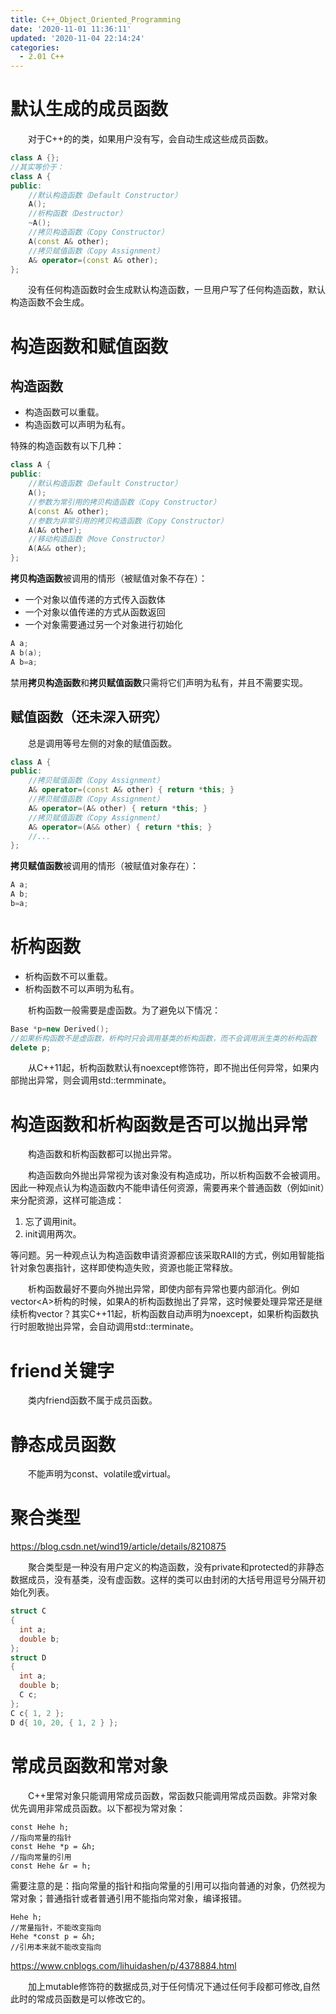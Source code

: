 ```yaml
---
title: C++_Object_Oriented_Programming
date: '2020-11-01 11:36:11'
updated: '2020-11-04 22:14:24'
categories:
  - 2.01 C++
---
```

# 默认生成的成员函数

　　对于C++的的类，如果用户没有写，会自动生成这些成员函数。

```C++
class A {};
//其实等价于：
class A {
public:
    //默认构造函数（Default Constructor）
    A();
    //析构函数（Destructor）
    ~A();
    //拷贝构造函数（Copy Constructor）
    A(const A& other);
    //拷贝赋值函数（Copy Assignment）
    A& operator=(const A& other);
};
```

　　没有任何构造函数时会生成默认构造函数，一旦用户写了任何构造函数，默认构造函数不会生成。

# 构造函数和赋值函数

## 构造函数

- 构造函数可以重载。
- 构造函数可以声明为私有。

特殊的构造函数有以下几种：

```cpp
class A {
public:
    //默认构造函数（Default Constructor）
    A();
    //参数为常引用的拷贝构造函数（Copy Constructor）
    A(const A& other);
    //参数为非常引用的拷贝构造函数（Copy Constructor）
    A(A& other);
    //移动构造函数（Move Constructor）
    A(A&& other);
};
```

**拷贝构造函数**被调用的情形（被赋值对象不存在）：

- 一个对象以值传递的方式传入函数体
- 一个对象以值传递的方式从函数返回
- 一个对象需要通过另一个对象进行初始化

```C++
A a;
A b(a);
A b=a;
```

禁用**拷贝构造函数**和**拷贝赋值函数**只需将它们声明为私有，并且不需要实现。

## 赋值函数（还未深入研究）

　　总是调用等号左侧的对象的赋值函数。

```cpp
class A {
public:
    //拷贝赋值函数（Copy Assignment）
    A& operator=(const A& other) { return *this; }
    //拷贝赋值函数（Copy Assignment）
    A& operator=(A& other) { return *this; }
    //拷贝赋值函数（Copy Assignment）
    A& operator=(A&& other) { return *this; }
    //...
};
```

**拷贝赋值函数**被调用的情形（被赋值对象存在）：

```C++
A a;
A b;
b=a;
```

# 析构函数

- 析构函数不可以重载。
- 析构函数不可以声明为私有。

　　析构函数一般需要是虚函数。为了避免以下情况：

```cpp
Base *p=new Derived();
//如果析构函数不是虚函数，析构时只会调用基类的析构函数，而不会调用派生类的析构函数
delete p;
```

　　从C++11起，析构函数默认有noexcept修饰符，即不抛出任何异常，如果内部抛出异常，则会调用std::termminate。

# 构造函数和析构函数是否可以抛出异常

　　构造函数和析构函数都可以抛出异常。

　　构造函数向外抛出异常视为该对象没有构造成功，所以析构函数不会被调用。因此一种观点认为构造函数内不能申请任何资源，需要再来个普通函数（例如init）来分配资源，这样可能造成：

1. 忘了调用init。
2. init调用两次。

等问题。另一种观点认为构造函数申请资源都应该采取RAII的方式，例如用智能指针对象包裹指针，这样即使构造失败，资源也能正常释放。

　　析构函数最好不要向外抛出异常，即使内部有异常也要内部消化。例如vector\<A\>析构的时候，如果A的析构函数抛出了异常，这时候要处理异常还是继续析构vector？其实C++11起，析构函数自动声明为noexcept，如果析构函数执行时胆敢抛出异常，会自动调用std::terminate。

# friend关键字

　　类内friend函数不属于成员函数。

# 静态成员函数

[](https://github.com/zfengzhen/Blog/blob/master/article/%E3%80%8A%E6%B7%B1%E5%85%A5%E6%8E%A2%E7%B4%A2C%2B%2B%E5%AF%B9%E8%B1%A1%E6%A8%A1%E5%9E%8B%E3%80%8B%E8%AF%BB%E4%B9%A6%E7%AC%94%E8%AE%B0.md)

　　不能声明为const、volatile或virtual。

# 聚合类型

<https://blog.csdn.net/wind19/article/details/8210875>

　　聚合类型是一种没有用户定义的构造函数，没有private和protected的非静态数据成员，没有基类，没有虚函数。这样的类可以由封闭的大括号用逗号分隔开初始化列表。

```cpp
struct C
{
  int a;
  double b;
};
struct D
{
  int a; 
  double b;
  C c;
};
C c{ 1, 2 };
D d{ 10, 20, { 1, 2 } };
```

# 常成员函数和常对象

　　C++里常对象只能调用常成员函数，常函数只能调用常成员函数。非常对象优先调用非常成员函数。以下都视为常对象：

```
const Hehe h;
//指向常量的指针
const Hehe *p = &h;
//指向常量的引用
const Hehe &r = h;
```

需要注意的是：指向常量的指针和指向常量的引用可以指向普通的对象，仍然视为常对象；普通指针或者普通引用不能指向常对象，编译报错。

```
Hehe h;
//常量指针，不能改变指向
Hehe *const p = &h;
//引用本来就不能改变指向
```

<https://www.cnblogs.com/lihuidashen/p/4378884.html>

　　加上mutable修饰符的数据成员,对于任何情况下通过任何手段都可修改,自然此时的常成员函数是可以修改它的。
